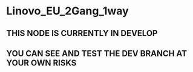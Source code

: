 # Linovo_EU_2Gang_1way

## THIS NODE IS CURRENTLY IN DEVELOP
## YOU CAN SEE AND TEST THE DEV BRANCH AT YOUR OWN RISKS
